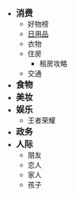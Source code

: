 - <font style="font-weight:bold;font-size:17px;">消费</font>
  - 好物榜
  - [日用品](日用品)
  - 衣物
  - 住房
    - 租房攻略
  - 交通
- <font style="font-weight:bold;font-size:17px;">食物</font>
- <font style="font-weight:bold;font-size:17px;">美妆</font>
- <font style="font-weight:bold;font-size:17px;">娱乐</font>
  - 王者荣耀
- <font style="font-weight:bold;font-size:17px;">政务</font>
- <font style="font-weight:bold;font-size:17px;">人际</font>
  - 朋友
  - 恋人
  - 家人
  - 孩子

